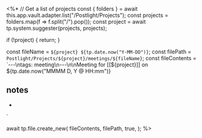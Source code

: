 <%*
// Get a list of projects
const { folders } = await this.app.vault.adapter.list("/Postlight/Projects");
const projects = folders.map(f => f.split("/").pop());
const project = await tp.system.suggester(projects, projects);

if (!project) { 
  return;
}

const fileName = `${project} ${tp.date.now("Y-MM-DD")}`;
const filePath = `Postlight/Projects/${project}/meetings/${fileName}`;
const fileContents = `---\ntags: meeting\n---\n\nMeeting for [[${project}]] on ${tp.date.now("MMMM D, Y @ HH:mm")}

## notes
- 

`

await tp.file.create_new(
  fileContents,
  filePath,
  true,
);
%>

